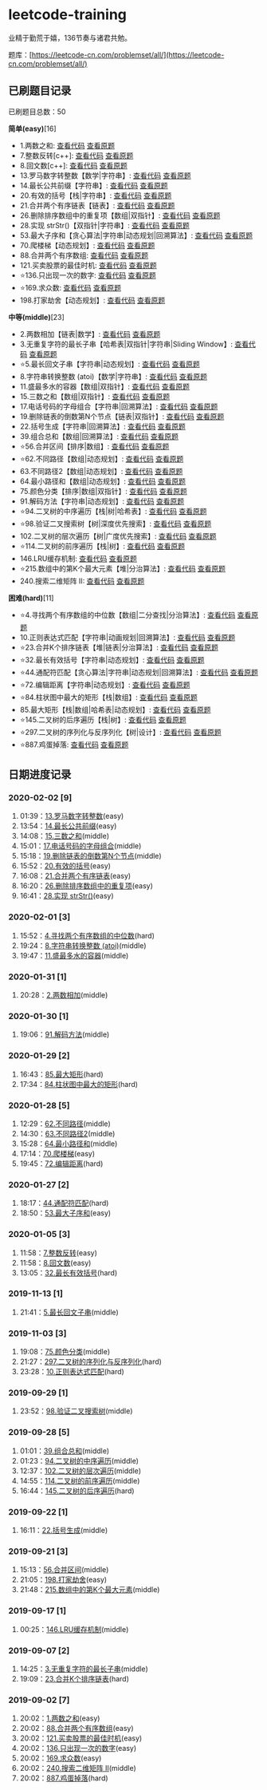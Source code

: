 # leetcode-training

业精于勤荒于嬉，136节奏与诸君共勉。

题库：[https://leetcode-cn.com/problemset/all/](https://leetcode-cn.com/problemset/all/)

## 已刷题目记录
已刷题目总数：50

**简单(easy)**[16]
- 1.两数之和: [查看代码](https://github.com/gisonyeung/leetcode-traning/blob/master/easy/1-two-sum.js) [查看原题](https://leetcode-cn.com/problems/two-sum/)
- 7.整数反转[c++]: [查看代码](https://github.com/gisonyeung/leetcode-traning/blob/master/easy/7-zheng-shu-fan-zhuan-by-leetcode.cpp) [查看原题](https://leetcode-cn.com/problems/reverse-integer/)
- 8.回文数[c++]: [查看代码](https://github.com/gisonyeung/leetcode-traning/blob/master/easy/8-hui-wen-shu-by-leetcode.cpp) [查看原题](https://leetcode-cn.com/problems/palindrome-number/solution/hui-wen-shu-by-leetcode/)
- 13.罗马数字转整数【数学|字符串】: [查看代码](https://github.com/gisonyeung/leetcode-traning/blob/master/easy/13-roman-to-integer.js) [查看原题](https://leetcode-cn.com/problems/roman-to-integer/)
- 14.最长公共前缀【字符串】: [查看代码](https://github.com/gisonyeung/leetcode-traning/blob/master/easy/14-longest-common-prefix.js) [查看原题](https://leetcode-cn.com/problems/longest-common-prefix/)
- 20.有效的括号【栈|字符串】: [查看代码](https://github.com/gisonyeung/leetcode-traning/blob/master/easy/20-valid-parentheses.js) [查看原题](https://leetcode-cn.com/problems/valid-parentheses/)
- 21.合并两个有序链表【链表】: [查看代码](https://github.com/gisonyeung/leetcode-traning/blob/master/easy/21-merge-two-sorted-lists.js) [查看原题](https://leetcode-cn.com/problems/merge-two-sorted-lists/)
- 26.删除排序数组中的重复项【数组|双指针】: [查看代码](https://github.com/gisonyeung/leetcode-traning/blob/master/easy/26-remove-duplicates-from-sorted-array.js) [查看原题](https://leetcode-cn.com/problems/remove-duplicates-from-sorted-array/)
- 28.实现 strStr()【双指针|字符串】: [查看代码](https://github.com/gisonyeung/leetcode-traning/blob/master/easy/28-implement-strstr.js) [查看原题](https://leetcode-cn.com/problems/implement-strstr/)
- 53.最大子序和【贪心算法|字符串|动态规划|回溯算法】: [查看代码](https://github.com/gisonyeung/leetcode-traning/blob/master/easy/53-maximum-subarray.js) [查看原题](https://leetcode-cn.com/problems/maximum-subarray/)
- 70.爬楼梯【动态规划】: [查看代码](https://github.com/gisonyeung/leetcode-traning/blob/master/easy/70-climbing-stairs.js) [查看原题](https://leetcode-cn.com/problems/climbing-stairs/)
- 88.合并两个有序数组: [查看代码](https://github.com/gisonyeung/leetcode-traning/blob/master/easy/88-merge-sorted-array.js) [查看原题](https://leetcode-cn.com/problems/merge-sorted-array/)
- 121.买卖股票的最佳时机: [查看代码](https://github.com/gisonyeung/leetcode-traning/blob/master/easy/121-best-time-to-buy-and-sell-stock.js) [查看原题](https://leetcode-cn.com/problems/best-time-to-buy-and-sell-stock/)
- ⭐136.只出现一次的数字: [查看代码](https://github.com/gisonyeung/leetcode-traning/blob/master/easy/136-single-number.js) [查看原题](https://leetcode-cn.com/problems/single-number/)
- ⭐169.求众数: [查看代码](https://github.com/gisonyeung/leetcode-traning/blob/master/easy/169-majority-element.js) [查看原题](https://leetcode-cn.com/problems/majority-element/)
- 198.打家劫舍【动态规划】: [查看代码](https://github.com/gisonyeung/leetcode-traning/blob/master/easy/198-house-robber.js) [查看原题](https://leetcode-cn.com/problems/house-robber/)

**中等(middle)**[23]
- 2.两数相加【链表|数学】: [查看代码](https://github.com/gisonyeung/leetcode-traning/blob/master/middle/2-add-two-numbers.js) [查看原题](https://leetcode-cn.com/problems/add-two-numbers/)
- 3.无重复字符的最长子串【哈希表|双指针|字符串|Sliding Window】: [查看代码](https://github.com/gisonyeung/leetcode-traning/blob/master/middle/3-longest-substring-without-repeating-characters.js) [查看原题](https://leetcode-cn.com/problems/longest-substring-without-repeating-characters/)
- ⭐5.最长回文子串【字符串|动态规划】: [查看代码](https://github.com/gisonyeung/leetcode-traning/blob/master/middle/5-longest-palindromic-substring.js) [查看原题](https://leetcode-cn.com/problems/longest-palindromic-substring/)
- 8.字符串转换整数 (atoi)【数学|字符串】: [查看代码](https://github.com/gisonyeung/leetcode-traning/blob/master/middle/8-string-to-integer-atoi.js) [查看原题](https://leetcode-cn.com/problems/string-to-integer-atoi/)
- 11.盛最多水的容器【数组|双指针】: [查看代码](https://github.com/gisonyeung/leetcode-traning/blob/master/middle/11-container-with-most-water.js) [查看原题](https://leetcode-cn.com/problems/container-with-most-water/)
- 15.三数之和【数组|双指针】: [查看代码](https://github.com/gisonyeung/leetcode-traning/blob/master/middle/15-3sum.js) [查看原题](https://leetcode-cn.com/problems/3sum/)
- 17.电话号码的字母组合【字符串|回溯算法】: [查看代码](https://github.com/gisonyeung/leetcode-traning/blob/master/middle/17-letter-combinations-of-a-phone-number.js) [查看原题](https://leetcode-cn.com/problems/letter-combinations-of-a-phone-number/)
- 19.删除链表的倒数第N个节点【链表|双指针】: [查看代码](https://github.com/gisonyeung/leetcode-traning/blob/master/middle/19-remove-nth-node-from-end-of-list.js) [查看原题](https://leetcode-cn.com/problems/remove-nth-node-from-end-of-list/)
- 22.括号生成【字符串|回溯算法】: [查看代码](https://github.com/gisonyeung/leetcode-traning/blob/master/middle/22-generate-parentheses.js) [查看原题](https://leetcode-cn.com/problems/generate-parentheses/)
- 39.组合总和【数组|回溯算法】: [查看代码](https://github.com/gisonyeung/leetcode-traning/blob/master/middle/39-combination-sum.js) [查看原题](https://leetcode-cn.com/problems/combination-sum/)
- ⭐56.合并区间【排序|数组】: [查看代码](https://github.com/gisonyeung/leetcode-traning/blob/master/middle/56-merge-intervals.js) [查看原题](https://leetcode-cn.com/problems/merge-intervals/)
- ⭐62.不同路径【数组|动态规划】: [查看代码](https://github.com/gisonyeung/leetcode-traning/blob/master/middle/62-unique-paths.js) [查看原题](https://leetcode-cn.com/problems/unique-paths/)
- 63.不同路径2【数组|动态规划】: [查看代码](https://github.com/gisonyeung/leetcode-traning/blob/master/middle/63-unique-paths-ii.js) [查看原题](https://leetcode-cn.com/problems/unique-paths-ii/)
- 64.最小路径和【数组|动态规划】: [查看代码](https://github.com/gisonyeung/leetcode-traning/blob/master/middle/64-minimum-path-sum.js) [查看原题](https://leetcode-cn.com/problems/unique-paths-ii/)
- 75.颜色分类【排序|数组|双指针】: [查看代码](https://github.com/gisonyeung/leetcode-traning/blob/master/middle/75-sort-colors.js) [查看原题](https://leetcode-cn.com/problems/sort-colors/)
- 91.解码方法【字符串|动态规划】: [查看代码](https://github.com/gisonyeung/leetcode-traning/blob/master/middle/91-decode-ways.js) [查看原题](https://leetcode-cn.com/problems/decode-ways/)
- ⭐94.二叉树的中序遍历【栈|树|哈希表】: [查看代码](https://github.com/gisonyeung/leetcode-traning/blob/master/middle/94-binary-tree-inorder-traversa.js) [查看原题](https://leetcode-cn.com/problems/binary-tree-inorder-traversal/)
- ⭐98.验证二叉搜索树【树|深度优先搜索】: [查看代码](https://github.com/gisonyeung/leetcode-traning/blob/master/middle/98-validate-binary-search-tree.js) [查看原题](https://leetcode-cn.com/problems/validate-binary-search-tree/)
- 102.二叉树的层次遍历【树|广度优先搜索】: [查看代码](https://github.com/gisonyeung/leetcode-traning/blob/master/middle/102-binary-tree-level-order-traversal.js) [查看原题](https://leetcode-cn.com/problems/binary-tree-level-order-traversal/)
- ⭐114.二叉树的前序遍历【栈|树】: [查看代码](https://github.com/gisonyeung/leetcode-traning/blob/master/middle/114-binary-tree-preorder-traversal.js) [查看原题](https://leetcode-cn.com/problems/binary-tree-preorder-traversal/)
- 146.LRU缓存机制: [查看代码](https://github.com/gisonyeung/leetcode-traning/blob/master/middle/146-lru-cache.js) [查看原题](https://leetcode-cn.com/problems/search-a-2d-matrix-ii/)
- ⭐215.数组中的第K个最大元素【堆|分治算法】: [查看代码](https://github.com/gisonyeung/leetcode-traning/blob/master/middle/215-kth-largest-element-in-an-array.js) [查看原题](https://leetcode-cn.com/problems/kth-largest-element-in-an-array/)
- 240.搜索二维矩阵 II: [查看代码](https://github.com/gisonyeung/leetcode-traning/blob/master/middle/240-search-a-2d-matrix-ii.js) [查看原题](https://leetcode-cn.com/problems/search-a-2d-matrix-ii/)

**困难(hard)**[11]
- ⭐4.寻找两个有序数组的中位数【数组|二分查找|分治算法】: [查看代码](https://github.com/gisonyeung/leetcode-traning/blob/master/hard/4-median-of-two-sorted-arrays.js) [查看原题](https://leetcode-cn.com/problems/median-of-two-sorted-arrays/)
- 10.正则表达式匹配【字符串|动画规划|回溯算法】: [查看代码](https://github.com/gisonyeung/leetcode-traning/blob/master/hard/10-regular-expression-matching.js) [查看原题](https://leetcode-cn.com/problems/regular-expression-matching/)
- ⭐23.合并K个排序链表【堆|链表|分治算法】: [查看代码](https://github.com/gisonyeung/leetcode-traning/blob/master/hard/23-merge-k-sorted-lists.js) [查看原题](https://leetcode-cn.com/problems/merge-k-sorted-lists/)
- ⭐32.最长有效括号【字符串|动态规划】: [查看代码](https://github.com/gisonyeung/leetcode-traning/blob/master/hard/32-longest-valid-parentheses.js) [查看原题](https://leetcode-cn.com/problems/longest-valid-parentheses/)
- ⭐44.通配符匹配【贪心算法|字符串|动态规划|回溯算法】: [查看代码](https://github.com/gisonyeung/leetcode-traning/blob/master/hard/44-wildcard-matching.js) [查看原题](https://leetcode-cn.com/problems/wildcard-matching/)
- ⭐72.编辑距离【字符串|动态规划】: [查看代码](https://github.com/gisonyeung/leetcode-traning/blob/master/hard/72-edit-distance.js) [查看原题](https://leetcode-cn.com/problems/edit-distance/)
- ⭐84.柱状图中最大的矩形【栈|数组】: [查看代码](https://github.com/gisonyeung/leetcode-traning/blob/master/hard/84-largest-rectangle-in-histogram.js) [查看原题](https://leetcode-cn.com/problems/largest-rectangle-in-histogram/)
- 85.最大矩形【栈|数组|哈希表|动态规划】: [查看代码](https://github.com/gisonyeung/leetcode-traning/blob/master/hard/85-maximal-rectangle.js) [查看原题](https://leetcode-cn.com/problems/maximal-rectangle/)
- ⭐145.二叉树的后序遍历【栈|树】: [查看代码](https://github.com/gisonyeung/leetcode-traning/blob/master/hard/145-binary-tree-postorder-traversal.js) [查看原题](https://leetcode-cn.com/problems/binary-tree-postorder-traversal/)
- ⭐297.二叉树的序列化与反序列化【树|设计】: [查看代码](https://github.com/gisonyeung/leetcode-traning/blob/master/hard/297-serialize-and-deserialize-binary-tree.js) [查看原题](https://leetcode-cn.com/problems/serialize-and-deserialize-binary-tree/)
- ⭐887.鸡蛋掉落: [查看代码](https://github.com/gisonyeung/leetcode-traning/blob/master/hard/887-super-egg-drop.js) [查看原题](https://leetcode-cn.com/problems/super-egg-drop/)


## 日期进度记录

### 2020-02-02 [9]

1. 01:39：[13.罗马数字转整数](https://leetcode-cn.com/problems/roman-to-integer/)(easy)
2. 13:54：[14.最长公共前缀](https://leetcode-cn.com/problems/longest-common-prefix/)(easy)
3. 14:08：[15.三数之和](https://leetcode-cn.com/problems/3sum/)(middle)
4. 15:01：[17.电话号码的字母组合](https://leetcode-cn.com/problems/letter-combinations-of-a-phone-number/)(middle)
5. 15:18：[19.删除链表的倒数第N个节点](https://leetcode-cn.com/problems/remove-nth-node-from-end-of-list/)(middle)
6. 15:52：[20.有效的括号](https://leetcode-cn.com/problems/valid-parentheses/)(easy)
7. 16:08：[21.合并两个有序链表](https://leetcode-cn.com/problems/merge-two-sorted-lists/)(easy)
8. 16:20：[26.删除排序数组中的重复项](https://leetcode-cn.com/problems/remove-duplicates-from-sorted-array/)(easy)
9. 16:41：[28.实现 strStr()](https://leetcode-cn.com/problems/implement-strstr/)(easy)

### 2020-02-01 [3]

1. 15:52：[4.寻找两个有序数组的中位数](https://leetcode-cn.com/problems/median-of-two-sorted-arrays/)(hard)
2. 19:24：[8.字符串转换整数 (atoi)](https://leetcode-cn.com/problems/string-to-integer-atoi/)(middle)
3. 19:47：[11.盛最多水的容器](https://leetcode-cn.com/problems/container-with-most-water/)(middle)

### 2020-01-31 [1]

1. 20:28：[2.两数相加](https://leetcode-cn.com/problems/add-two-numbers/)(middle)

### 2020-01-30 [1]

1. 19:06：[91.解码方法](https://leetcode-cn.com/problems/decode-ways/)(middle)

### 2020-01-29 [2]

1. 16:43：[85.最大矩形](https://leetcode-cn.com/problems/maximal-rectangle/)(hard)
2. 17:34：[84.柱状图中最大的矩形](https://leetcode-cn.com/problems/largest-rectangle-in-histogram/)(hard)

### 2020-01-28 [5]

1. 12:29：[62.不同路径](https://leetcode-cn.com/problems/unique-paths/)(middle)
2. 14:30：[63.不同路径2](https://leetcode-cn.com/problems/unique-paths-ii/)(middle)
3. 15:28：[64.最小路径和](https://leetcode-cn.com/problems/unique-paths-ii/)(middle)
4. 17:14：[70.爬楼梯](https://leetcode-cn.com/problems/climbing-stairs/)(easy)
5. 19:45：[72.编辑距离](https://leetcode-cn.com/problems/edit-distance/)(hard)

### 2020-01-27 [2]

1. 18:17：[44.通配符匹配](https://leetcode-cn.com/problems/wildcard-matching/)(hard)
2. 18:50：[53.最大子序和](https://leetcode-cn.com/problems/maximum-subarray/)(easy)

### 2020-01-05 [3]

1. 11:58：[7.整数反转](https://leetcode-cn.com/problems/reverse-integer/)(easy)
2. 11:58：[8.回文数](https://leetcode-cn.com/problems/palindrome-number/solution/hui-wen-shu-by-leetcode/)(easy)
3. 13:05：[32.最长有效括号](https://leetcode-cn.com/problems/longest-valid-parentheses/)(hard)

### 2019-11-13 [1]

1. 21:41：[5.最长回文子串](https://leetcode-cn.com/problems/longest-palindromic-substring/)(middle)

### 2019-11-03 [3]

1. 19:08：[75.颜色分类](https://leetcode-cn.com/problems/sort-colors/)(middle)
2. 21:27：[297.二叉树的序列化与反序列化](https://leetcode-cn.com/problems/serialize-and-deserialize-binary-tree/)(hard)
3. 23:28：[10.正则表达式匹配](https://leetcode-cn.com/problems/regular-expression-matching/)(hard)

### 2019-09-29 [1]

1. 23:52：[98.验证二叉搜索树](https://leetcode-cn.com/problems/validate-binary-search-tree/)(middle)

### 2019-09-28 [5]

1. 01:01：[39.组合总和](https://leetcode-cn.com/problems/combination-sum/)(middle)
2. 01:23：[94.二叉树的中序遍历](https://leetcode-cn.com/problems/binary-tree-inorder-traversal/)(middle)
3. 12:37：[102.二叉树的层次遍历](https://leetcode-cn.com/problems/binary-tree-level-order-traversal/)(middle)
4. 14:55：[114.二叉树的前序遍历](https://leetcode-cn.com/problems/binary-tree-preorder-traversal/)(middle)
5. 16:44：[145.二叉树的后序遍历](https://leetcode-cn.com/problems/binary-tree-postorder-traversal/)(hard)

### 2019-09-22 [1]

1. 16:11：[22.括号生成](https://leetcode-cn.com/problems/generate-parentheses/)(middle)

### 2019-09-21 [3]

1. 15:13：[56.合并区间](https://leetcode-cn.com/problems/merge-intervals/)(middle)
2. 21:05：[198.打家劫舍](https://leetcode-cn.com/problems/house-robber/)(easy)
3. 21:48：[215.数组中的第K个最大元素](https://leetcode-cn.com/problems/kth-largest-element-in-an-array/)(middle)

### 2019-09-17 [1]

1. 00:25：[146.LRU缓存机制](https://leetcode-cn.com/problems/search-a-2d-matrix-ii/)(middle)

### 2019-09-07 [2]

1. 14:25：[3.无重复字符的最长子串](https://leetcode-cn.com/problems/longest-substring-without-repeating-characters/)(middle)
2. 19:09：[23.合并K个排序链表](https://leetcode-cn.com/problems/merge-k-sorted-lists/)(hard)

### 2019-09-02 [7]

1. 20:02：[1.两数之和](https://leetcode-cn.com/problems/two-sum/)(easy)
2. 20:02：[88.合并两个有序数组](https://leetcode-cn.com/problems/merge-sorted-array/)(easy)
3. 20:02：[121.买卖股票的最佳时机](https://leetcode-cn.com/problems/best-time-to-buy-and-sell-stock/)(easy)
4. 20:02：[136.只出现一次的数字](https://leetcode-cn.com/problems/single-number/)(easy)
5. 20:02：[169.求众数](https://leetcode-cn.com/problems/majority-element/)(easy)
6. 20:02：[240.搜索二维矩阵 II](https://leetcode-cn.com/problems/search-a-2d-matrix-ii/)(middle)
7. 20:02：[887.鸡蛋掉落](https://leetcode-cn.com/problems/super-egg-drop/)(hard)

